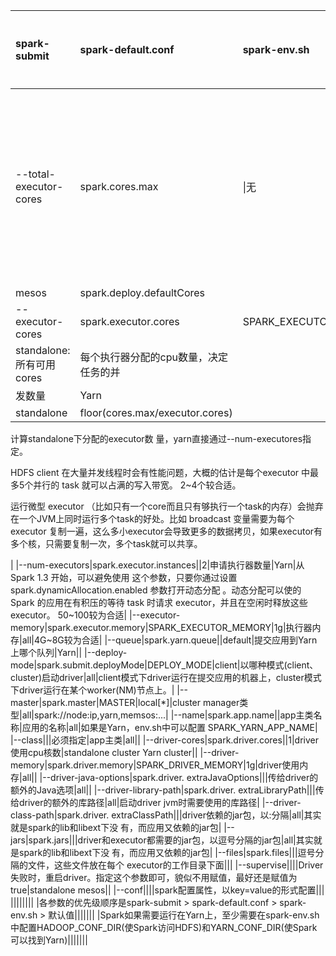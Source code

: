 |spark-submit|spark-default.conf|spark-env.sh|默认值|含义|模式(第1列)|备注|
|:--|:--|:--|:--|:--|:--|:--|
|--total-executor-cores|spark.cores.max|\|无|spark app可以向集群(不是单个节点)申请的最多cpu核数,防止某个用户独占资源|standalone
mesos|spark.deploy.defaultCores|
|--executor-cores|spark.executor.cores|SPARK_EXECUTOR_CORES|Yarn:1
standalone:所有可用cores|每个执行器分配的cpu数量，决定任务的并
发数量|Yarn
standalone|floor(cores.max/executor.cores)
计算standalone下分配的executor数
量，yarn直接通过--num-executores指定。

HDFS client 在大量并发线程时会有性能问题，大概的估计是每个executor 中最多5个并行的 task 就可以占满的写入带宽。
   2~4个较合适。

运行微型 executor （比如只有一个core而且只有够执行一个task的内存）会抛弃在一个JVM上同时运行多个task的好处。比如 broadcast 变量需要为每个executor 复制一遍，这么多小executor会导致更多的数据拷贝，如果executor有多个核，只需要复制一次，多个task就可以共享。

|
|--num-executors|spark.executor.instances|\|2|申请执行器数量|Yarn|从 Spark 1.3 开始，可以避免使用
这个参数，只要你通过设置 spark.dynamicAllocation.enabled 参数打开动态分配 。动态分配可以使的 Spark 的应用在有积压的等待 task 时请求 executor，并且在空闲时释放这些 executor。
   50~100较为合适|
|--executor-memory|spark.executor.memory|SPARK_EXECUTOR_MEMORY|1g|执行器内存|all|4G~8G较为合适|
|--queue|spark.yarn.queue|\|default|提交应用到Yarn上哪个队列|Yarn||
|--deploy-mode|spark.submit.deployMode|DEPLOY_MODE|client|以哪种模式(client、cluster)启动driver|all|client模式下driver运行在提交应用的机器上，cluster模式下driver运行在某个worker(NM)节点上。|
|--master|spark.master|MASTER|local[*]|cluster manager类型|all|spark://node:ip,yarn,memsos:...|
|--name|spark.app.name|\|app主类名称|应用的名称|all|如果是Yarn，env.sh中可以配置
SPARK_YARN_APP_NAME|
|--class||\|必须指定|app主类|all||
|--driver-cores|spark.driver.cores|\|1|driver使用cpu核数|standalone 
cluster
Yarn cluster||
|--driver-memory|spark.driver.memory|SPARK_DRIVER_MEMORY|1g|driver使用内存|all||
|--driver-java-options|spark.driver.
extraJavaOptions|\|\|传给driver的额外的Java选项|all||
|--driver-library-path|spark.driver.
extraLibraryPath|\|\|传给driver的额外的库路径|all|启动driver jvm时需要使用的库路径|
|--driver-class-path|spark.driver.
extraClassPath|\|\|driver依赖的jar包，以:分隔|all|其实就是spark的lib和libext下没
有，而应用又依赖的jar包|
|--jars|spark.jars|\|\|driver和executor都需要的jar包，以逗号分隔的jar包|all|其实就是spark的lib和libext下没
有，而应用又依赖的jar包|
|--files|spark.files|||逗号分隔的文件，这些文件放在每个
executor的工作目录下面|||
|--supervise||||Driver失败时，重启driver。指定这个参数即可，貌似不用赋值，最好还是赋值为true|standalone
mesos||
|--conf||||spark配置属性，以key=value的形式配置|||
||||||||
|各参数的优先级顺序是spark-submit > spark-default.conf > spark-env.sh > 默认值|||||||
|Spark如果需要运行在Yarn上，至少需要在spark-env.sh中配置HADOOP_CONF_DIR(使Spark访问HDFS)和YARN_CONF_DIR(使Spark可以找到Yarn)|||||||

